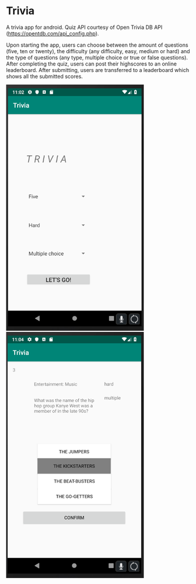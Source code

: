 # Trivia

A trivia app for android. Quiz API courtesy of Open Trivia DB API (https://opentdb.com/api_config.php). 

Upon starting the app, users can choose between the amount of questions (five, ten or twenty), the difficulty (any 
difficulty, easy, medium or hard) and the type of questions (any type, multiple choice or true or false questions). 
After completing the quiz, users can post their highscores to an online leaderboard. After submitting, users are transferred to a leaderboard which shows all the submitted scores.

![menu](https://github.com/feetjeex/Week-7/blob/master/menuActivity.png)
![gameplay](https://github.com/feetjeex/Week-7/blob/master/gameplayActivity.png)
